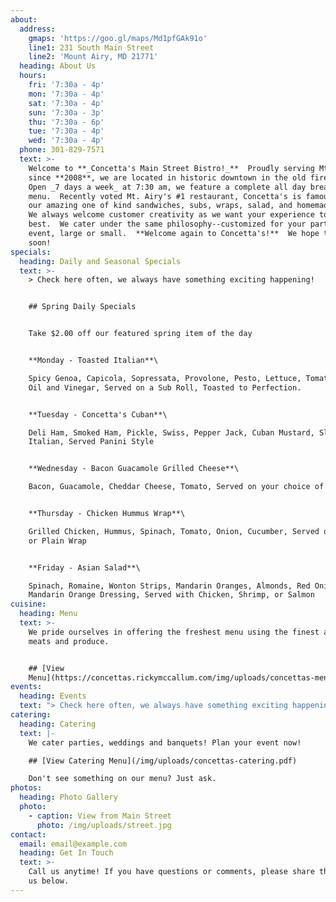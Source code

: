 ```yaml
---
about:
  address:
    gmaps: 'https://goo.gl/maps/Md1pfGAk91o'
    line1: 231 South Main Street
    line2: 'Mount Airy, MD 21771'
  heading: About Us
  hours:
    fri: '7:30a - 4p'
    mon: '7:30a - 4p'
    sat: '7:30a - 4p'
    sun: '7:30a - 3p'
    thu: '7:30a - 6p'
    tue: '7:30a - 4p'
    wed: '7:30a - 4p'
  phone: 301-829-7571
  text: >-
    Welcome to **_Concetta's Main Street Bistro!_**  Proudly serving Mt. Airy
    since **2008**, we are located in historic downtown in the old firehouse.  
    Open _7 days a week_ at 7:30 am, we feature a complete all day breakfast
    menu.  Recently voted Mt. Airy's #1 restaurant, Concetta's is famous four
    our amazing one of kind sandwiches, subs, wraps, salad, and homemade soups. 
    We always welcome customer creativity as we want your experience to be the
    best.  We cater under the same philosophy--customized for your particular
    event, large or small.  **Welcome again to Concetta's!**  We hope to see you
    soon!
specials:
  heading: Daily and Seasonal Specials
  text: >-
    > Check here often, we always have something exciting happening!


    ## Spring Daily Specials


    Take $2.00 off our featured spring item of the day


    **Monday - Toasted Italian**\

    Spicy Genoa, Capicola, Sopressata, Provolone, Pesto, Lettuce, Tomato, Onion,
    Oil and Vinegar, Served on a Sub Roll, Toasted to Perfection.


    **Tuesday - Concetta's Cuban**\

    Deli Ham, Smoked Ham, Pickle, Swiss, Pepper Jack, Cuban Mustard, Sliced
    Italian, Served Panini Style


    **Wednesday - Bacon Guacamole Grilled Cheese**\

    Bacon, Guacamole, Cheddar Cheese, Tomato, Served on your choice of bread


    **Thursday - Chicken Hummus Wrap**\

    Grilled Chicken, Hummus, Spinach, Tomato, Onion, Cucumber, Served on Spinach
    or Plain Wrap


    **Friday - Asian Salad**\

    Spinach, Romaine, Wonton Strips, Mandarin Oranges, Almonds, Red Onion,
    Mandarin Orange Dressing, Served with Chicken, Shrimp, or Salmon
cuisine:
  heading: Menu
  text: >-
    We pride ourselves in offering the freshest menu using the finest available
    meats and produce.


    ## [View
    Menu](https://concettas.rickymccallum.com/img/uploads/concettas-menu.pdf)
events:
  heading: Events
  text: "> Check here often, we always have something exciting happening!\n\n**Home Town Chili Cook-Off & Custom Car Show\r, Saturday June 15 click HERE for more info**"
catering:
  heading: Catering
  text: |-
    We cater parties, weddings and banquets! Plan your event now!

    ## [View Catering Menu](/img/uploads/concettas-catering.pdf)

    Don't see something on our menu? Just ask.
photos:
  heading: Photo Gallery
  photo:
    - caption: View from Main Street
      photo: /img/uploads/street.jpg
contact:
  email: email@example.com
  heading: Get In Touch
  text: >-
    Call us anytime! If you have questions or comments, please share them with
    us below.
---
```


